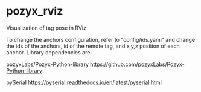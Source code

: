# pozyx_rviz
Visualization of tag pose in RViz

To change the anchors configuration, refer to "config/ids.yaml" and change the ids of the anchors, id of the remote tag, and x,y,z position of each anchor.
Library dependencies are:

pozyxLabs/Pozyx-Python-library
https://github.com/pozyxLabs/Pozyx-Python-library

pySerial
https://pyserial.readthedocs.io/en/latest/pyserial.html
